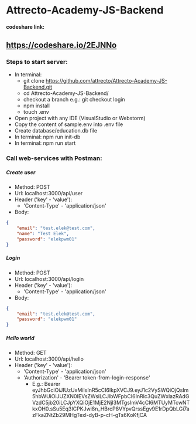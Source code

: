 # Attrecto-Academy-JS-Backend

#### codeshare link:
https://codeshare.io/2EJNNo
---

### Steps to start server:
- In terminal:
    - git clone https://github.com/attrecto/Attrecto-Academy-JS-Backend.git
	- cd Attrecto-Academy-JS-Backend/
	- checkout a branch e.g.: git checkout login
	- npm install
	- touch .env
- Open project with any IDE (VisualStudio or Webstorm)
- Copy the content of sample.env into .env file
- Create database/education.db file
- In terminal: npm run init-db
- In terminal: npm run start

### Call web-services with Postman:
##### Create user
- Method: POST
- Url: localhost:3000/api/user
- Header ('key' - 'value'):
    - 'Content-Type' - 'application/json'
- Body:
```json
{
    "email": "test.elek@test.com",
    "name": "Test Elek",
    "password": "elekpwm01"
}
```

##### Login
- Method: POST
- Url: localhost:3000/api/login
- Header ('key' - 'value'):
    - 'Content-Type' - 'application/json'
- Body:
```json
{
    "email": "test.elek@test.com",
    "password": "elekpwm01"
}
```

##### Hello world
- Method: GET
- Url: localhost:3000/api/hello
- Header ('key' - 'value'):
    - 'Content-Type' - 'application/json'
    - 'Authorization' - 'Bearer token-from-login-response'
        - E.g.: Bearer eyJhbGciOiJIUzUxMiIsInR5cCI6IkpXVCJ9.eyJ1c2VySWQiOjQsIm5hbWUiOiJUZXN0IEVsZWsiLCJlbWFpbCI6InRlc3QuZWxlazRAdGVzdC5jb20iLCJpYXQiOjE1MjE2NjI3MTgsImV4cCI6MTUyMTcwNTkxOH0.sSu5Eq3ICPKJwi8n_HBrcP8VYpvQrssEgv9E1rDpQbLGi7azFkaZNtZb29MHgTexl-dyB-p-cH-gTs6KoKfjCA
